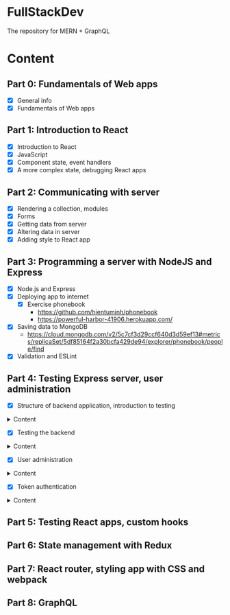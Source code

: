 # FullStackDev
The repository for MERN + GraphQL

# Content
## Part 0: Fundamentals of Web apps
- [x] General info
- [x] Fundamentals of Web apps
## Part 1: Introduction to React
- [x] Introduction to React
- [x] JavaScript
- [x] Component state, event handlers
- [x] A more complex state, debugging React apps
## Part 2: Communicating with server
- [x] Rendering a collection, modules
- [x] Forms
- [x] Getting data from server
- [x] Altering data in server
- [x] Adding style to React app
## Part 3: Programming a server with NodeJS and Express
- [x] Node.js and Express
- [x] Deploying app to internet
  - [x] Exercise phonebook
    - https://github.com/hientuminh/phonebook
    - https://powerful-harbor-41906.herokuapp.com/
- [x] Saving data to MongoDB
  - https://cloud.mongodb.com/v2/5c7cf3d29ccf640d3d59ef13#metrics/replicaSet/5df85164f2a30bcfa429de94/explorer/phonebook/people/find
- [x] Validation and ESLint
## Part 4: Testing Express server, user administration
- [x] Structure of backend application, introduction to testing
<details>
  <summary>Content</summary>

  ### Project structure
  ```md
  ### Project structure
  ### Exercises
  ### Testing Note applications
  ### Exercises
  ```
</details>

- [x] Testing the backend
<details>
  <summary>Content</summary>

  ```md
  ### Test environment
  ### supertest
  ### Logger
  ### Intializing the database before tests
  ### Running tests one by one
  ### async/await
  ### async/await in the backend
  ### More tests and refactoring the backend
  ### Error handling and async/await
  ### Optimizing the beforeEach function
  ### Exercises
  ### Refactoring tests
  ### Exercises
  ```
</details>

- [x] User administration
<details>
  <summary>Content</summary>

  ### References across
  - User and Note have one-to-many relationship
  ```javascript
    users = [
      {
        username: 'mluukkai',
        _id: 123456,
      },
      {
        username: 'hellas',
        _id: 141414,
      },
    ]

    notes = [
      {
        content: 'HTML is easy',
        important: false,
        _id: 221212,
        user: 123456,
      },
      {
        content: 'The most important operations of HTTP protocol are GET and POST',
        important: true,
        _id: 221255,
        user: 123456,
      },
      {
        content: 'A proper dinosaur codes with Java',
        important: false,
        _id: 221244,
        user: 141414,
      },
    ]
  ```
  ### Mongoose schema for users
  ```javascript
  const mongoose = require('mongoose')

  const userSchema = new mongoose.Schema({
    username: String,
    name: String,
    passwordHash: String,
    notes: [
      {
        type: mongoose.Schema.Types.ObjectId,
        ref: 'Note'
      }
    ],
  })

  userSchema.set('toJSON', {
    transform: (document, returnedObject) => {
      returnedObject.id = returnedObject._id.toString()
      delete returnedObject._id
      delete returnedObject.__v
      // the passwordHash should not be revealed
      delete returnedObject.passwordHash
    }
  })

  const User = mongoose.model('User', userSchema)

  module.exports = User
  ```
  ```javascript
  const noteSchema = new mongoose.Schema({
    content: {
      type: String,
      required: true,
      minlength: 5
    },
    date: Date,
    important: Boolean,
    user: {
      type: mongoose.Schema.Types.ObjectId,
      ref: 'User'
    }
  })
  ```
  ### Creating users
  - Using bcrypt `npm install bcrypt --save`
  ```javascript
  const saltRounds = 10
  const passwordHash = await bcrypt.hash(body.password, saltRounds)
  ```
  ### Populate
  - The Mongoose join is done with the populate method.
  ```javascript
  const users = await User.find({}).populate('notes', { content: 1, date: 1 })
  ```
</details>

- [x] Token authentication
<details>
  <summary>Content</summary>

  ### Limiting creating new notes to logged in users
  - Using JWT `npm install jsonwebtoken --save`

  ```javascript
  const getTokenFrom = request => {
    const authorization = request.get('authorization')
    if (authorization && authorization.toLowerCase().startsWith('bearer ')) {
      return authorization.substring(7)
    }
    return null
  }
  ```
  ### Error handling
  - using errorHandler with JsonWebTokenError
</details>

## Part 5: Testing React apps, custom hooks
## Part 6: State management with Redux
## Part 7: React router, styling app with CSS and webpack
## Part 8: GraphQL
